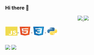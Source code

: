 ### Hi there 👋

<div align="center">
  <a href="https://github.com/FAFAzin">
  <img height="110em" src="https://github-readme-stats.vercel.app/api?username=FAFAzin&show_icons=true&theme=dark&include_all_commits=true&count_private=true"/>
  <img height="110em" src="https://github-readme-stats.vercel.app/api/top-langs/?username=FAFAzin&layout=compact&langs_count=7&theme=dark"/>
</div>
  
<div style="display: inline_block"><br>
  <img align="center" alt="fafa-Js" height="30" width="40" src="https://raw.githubusercontent.com/devicons/devicon/master/icons/javascript/javascript-plain.svg">
  <img align="center" alt="fafa-HTML" height="30" width="40" src="https://raw.githubusercontent.com/devicons/devicon/master/icons/html5/html5-original.svg">
  <img align="center" alt="fafa-CSS" height="30" width="40" src="https://raw.githubusercontent.com/devicons/devicon/master/icons/css3/css3-original.svg">
  <img align="center" alt="fafa-Python" height="30" width="40" src="https://raw.githubusercontent.com/devicons/devicon/master/icons/python/python-original.svg">
</div>
  
##
<div>  
  <a href = "mailto:josafajosina@gmail.com"><img src="https://img.shields.io/badge/-Gmail-%23333?style=for-the-badge&logo=gmail&logoColor=white" target="_blank"></a>
  <a href="https://www.linkedin.com/in/josaf%C3%A1-silveira-b5619a20a/" target="_blank"><img src="https://img.shields.io/badge/-LinkedIn-%230077B5?style=for-the-badge&logo=linkedin&logoColor=white" target="_blank"></a>  
  

